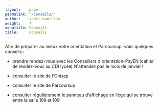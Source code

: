 ```yaml
---
layout:    page
permalink: "/conseils/"
author:    scott-hamilton 
weight:    7
menutitle: Conseils
title:     Conseils
---
```


Afin de préparer au mieux votre orientation et Parcoursup, voici quelques conseils :

 - prendre rendez-vous avec les Conseillers d'orientation-PsyEN (cahier de rendez-vous au CDI lycée)
N'attendez pas le mois de janvier !

 - consulter le site de l'Onisep

 - consulter le site de Parcoursup

 - consulter régulièrement le panneau d'affichage en liège qui se trouve entre la salle 108 et 109
